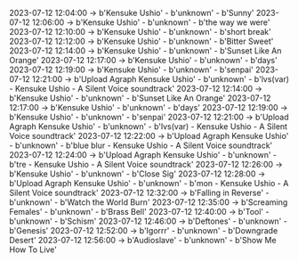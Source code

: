 2023-07-12 12:04:00 -> b'Kensuke Ushio' - b'unknown' - b'Sunny'
2023-07-12 12:06:00 -> b'Kensuke Ushio' - b'unknown' - b'the way we were'
2023-07-12 12:10:00 -> b'Kensuke Ushio' - b'unknown' - b'short break'
2023-07-12 12:12:00 -> b'Kensuke Ushio' - b'unknown' - b'Bitter Sweet'
2023-07-12 12:14:00 -> b'Kensuke Ushio' - b'unknown' - b'Sunset Like An Orange'
2023-07-12 12:17:00 -> b'Kensuke Ushio' - b'unknown' - b'days'
2023-07-12 12:19:00 -> b'Kensuke Ushio' - b'unknown' - b'senpai'
2023-07-12 12:21:00 -> b'Upload Agraph Kensuke Ushio' - b'unknown' - b'lvs(var) - Kensuke Ushio - A Silent Voice soundtrack'
2023-07-12 12:14:00 -> b'Kensuke Ushio' - b'unknown' - b'Sunset Like An Orange'
2023-07-12 12:17:00 -> b'Kensuke Ushio' - b'unknown' - b'days'
2023-07-12 12:19:00 -> b'Kensuke Ushio' - b'unknown' - b'senpai'
2023-07-12 12:21:00 -> b'Upload Agraph Kensuke Ushio' - b'unknown' - b'lvs(var) - Kensuke Ushio - A Silent Voice soundtrack'
2023-07-12 12:22:00 -> b'Upload Agraph Kensuke Ushio' - b'unknown' - b'blue blur - Kensuke Ushio - A Silent Voice soundtrack'
2023-07-12 12:24:00 -> b'Upload Agraph Kensuke Ushio' - b'unknown' - b'tre - Kensuke Ushio - A Silent Voice soundtrack'
2023-07-12 12:26:00 -> b'Kensuke Ushio' - b'unknown' - b'Close Sig'
2023-07-12 12:28:00 -> b'Upload Agraph Kensuke Ushio' - b'unknown' - b'mon - Kensuke Ushio - A Silent Voice soundtrack'
2023-07-12 12:32:00 -> b'Falling in Reverse' - b'unknown' - b'Watch the World Burn'
2023-07-12 12:35:00 -> b'Screaming Females' - b'unknown' - b'Brass Bell'
2023-07-12 12:40:00 -> b'Tool' - b'unknown' - b'Schism'
2023-07-12 12:46:00 -> b'Deftones' - b'unknown' - b'Genesis'
2023-07-12 12:52:00 -> b'Igorrr' - b'unknown' - b'Downgrade Desert'
2023-07-12 12:56:00 -> b'Audioslave' - b'unknown' - b'Show Me How To Live'
